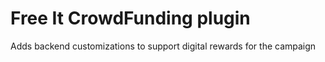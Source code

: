 # Free It CrowdFunding plugin

Adds backend customizations to support digital rewards for the campaign
